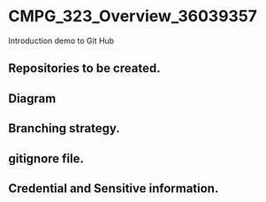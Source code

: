 # CMPG_323_Overview_36039357
Introduction demo to Git Hub

## Repositories to be created.

## Diagram

## Branching strategy.

## gitignore file.

## Credential and Sensitive information.